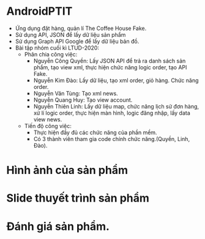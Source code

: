 # AndroidPTIT
- Ứng dụng đặt hàng, quản lí The Coffee House Fake.
- Sử dụng API, JSON để lấy dữ liệu sản phẩm
- Sử dụng Graph API Google để lấy dữ liệu bản đồ.
- Bài tập nhóm cuối kì LTUD-2020:
  + Phân chia công việc:
    - Nguyễn Công Quyền: Lấy JSON API để trả ra danh sách sản phẩm, tạo view xml, thực hiện chức năng logic order, tạo API Fake.
    - Nguyễn Kim Đào: Lấy dữ liệu, tạo xml order, giỏ hàng. Chức năng order.
    - Nguyễn Văn Tùng: Tạo xml news.
    - Nguyễn Quang Huy: Tạo view account.
    - Nguyễn Thiên Linh: Lấy dữ liệu map, chức năng lịch sử đơn hàng, xử lí logic order, thực hiện màn hình, logic đăng nhập, lấy data view news.
  + Tiến độ công việc:
    - Thực hiện đầy đủ các chức năng của phần mềm.
    - Có 3 thành viên tham gia code chính chức năng.(Quyền, Linh, Đào).
 # Hình ảnh của sản phẩm
 # Slide thuyết trình sản phẩm
 # Đánh giá sản phẩm.
